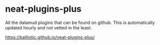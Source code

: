 # neat-plugins-plus

All the dalamud plugins that can be found on github. This is automatically updated hourly and not vetted in the least.

https://kalilistic.github.io/neat-plugins-plus/
